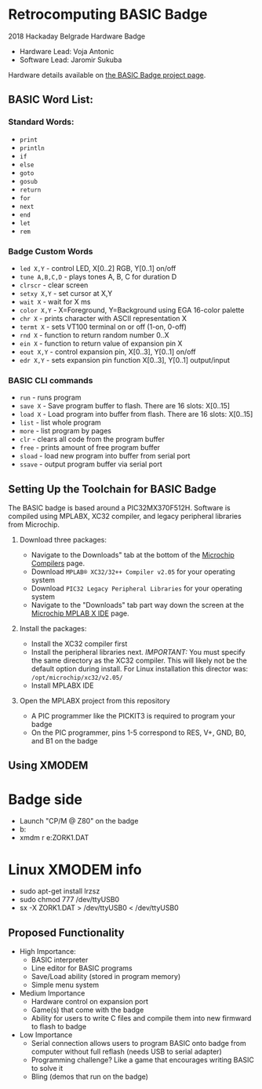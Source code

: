 # Retrocomputing BASIC Badge

2018 Hackaday Belgrade Hardware Badge

* Hardware Lead: Voja Antonic
* Software Lead: Jaromir Sukuba

Hardware details available on [the BASIC Badge project page](https://hackaday.io/project/80627-badge-for-hackaday-conference-2018-in-belgrade).

## BASIC Word List:

### Standard Words:
* `print`
* `println`
* `if`
* `else`
* `goto`
* `gosub`
* `return`
* `for`
* `next`
* `end`
* `let`
* `rem`

### Badge Custom Words

* `led X,Y` - control LED, X[0..2] RGB, Y[0..1] on/off
* `tune A,B,C,D` - plays tones A, B, C for duration D
* `clrscr` - clear screen
* `setxy X,Y` - set cursor at X,Y
* `wait X` - wait for X ms
* `color X,Y` - X=Foreground, Y=Background using EGA 16-color palette
* `chr X` - prints character with ASCII representation X
* `termt X` - sets VT100 terminal on or off (1-on, 0-off)
* `rnd X` - function to return random number 0..X
* `ein X` - function to return value of expansion pin X
* `eout X,Y` - control expansion pin, X[0..3], Y[0..1] on/off
* `edr X,Y` - sets expansion pin function X[0..3], Y[0..1] output/input

### BASIC CLI commands

* `run` - runs program
* `save X` - Save program buffer to flash. There are 16 slots: X[0..15]
* `load X` - Load program into buffer from flash. There are 16 slots: X[0..15]
* `list` - list whole program
* `more` - list program by pages
* `clr` - clears all code from the program buffer
* `free` - prints amount of free program buffer
* `sload` - load new program into buffer from serial port
* `ssave` - output program buffer via serial port


## Setting Up the Toolchain for BASIC Badge

The BASIC badge is based around a PIC32MX370F512H. Software is compiled using MPLABX, XC32 compiler, and legacy peripheral libraries from Microchip.

1. Download three packages:
    * Navigate to the Downloads" tab at the bottom of the [Microchip Compilers](http://www.microchip.com/mplab/compilers) page.
    * Download `MPLAB® XC32/32++ Compiler v2.05` for your operating system
    * Download `PIC32 Legacy Peripheral Libraries` for your operating system
    * Navigate to the "Downloads" tab part way down the screen at the [Microchip MPLAB X IDE](http://www.microchip.com/mplab/mplab-x-ide) page.

2. Install the packages:
    * Install the XC32 compiler first
    * Install the peripheral libraries next. *IMPORTANT:* You must specify the same directory as the XC32 compiler. This will likely not be the default option during install. For Linux installation this director was: `/opt/microchip/xc32/v2.05/`
    * Install MPLABX IDE

3. Open the MPLABX project from this repository
    * A PIC programmer like the PICKIT3 is required to program your badge
    * On the PIC programmer, pins 1-5 correspond to RES, V+, GND, B0, and B1 on the badge

## Using XMODEM

# Badge side

* Launch "CP/M @ Z80" on the badge
* b:
* xmdm r e:ZORK1.DAT

# Linux XMODEM info

* sudo apt-get install lrzsz
* sudo chmod 777 /dev/ttyUSB0
* sx -X ZORK1.DAT > /dev/ttyUSB0 < /dev/ttyUSB0

## Proposed Functionality

* High Importance:
  * BASIC interpreter
  * Line editor for BASIC programs
  * Save/Load ability (stored in program memory)
  * Simple menu system
* Medium Importance
  * Hardware control on expansion port
  * Game(s) that come with the badge
  * Ability for users to write C files and compile them into new firmward to flash to badge
* Low Importance
  * Serial connection allows users to program BASIC onto badge from computer without full reflash (needs USB to serial adapter)
  * Programming challenge? Like a game that encourages writing BASIC to solve it
  * Bling (demos that run on the badge)
